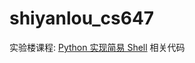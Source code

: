 shiyanlou_cs647
===============

实验楼课程: [Python 实现简易 Shell](https://www.shiyanlou.com/courses/647) 相关代码